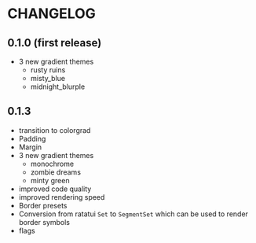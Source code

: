 
# CHANGELOG
## 0.1.0 (first release)
- 3 new gradient themes
	- rusty ruins
	- misty_blue
	- midnight_blurple
## 0.1.3
- transition to colorgrad
- Padding
- Margin
- 3 new gradient themes
  - monochrome
  - zombie dreams
  - minty green
- improved code quality
- improved rendering speed
- Border presets
- Conversion from ratatui `Set` to `SegmentSet` which can be used to render border symbols
- flags

